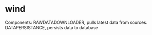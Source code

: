 # wind

Components:
RAWDATADOWNLOADER, pulls latest data from sources.
DATAPERSISTANCE, persists data to database
